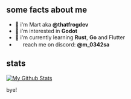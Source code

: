 ## some facts about me
- 👋 i'm Mart aka **@thatfrogdev**
- 👀 i'm interested in **Godot**
- 🌱 i'm currently learning **Rust**, **Go** and Flutter
- <img src="https://user-images.githubusercontent.com/93423789/200128352-6d0a395f-e335-4417-a0b0-f460b0c9da56.png" width="16" height="16"> reach me on discord: **@m_0342sa**

## stats
<a href="http://www.github.com/ThatFrogDev"><img src="https://github-readme-stats.vercel.app/api?username=ThatFrogDev&show_icons=true&count_private=true&theme=radical" alt="My Github Stats" /></a>

bye!

